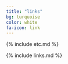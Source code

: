 ```yaml
---
title: "links"
bg: turquoise
color: white
fa-icon: link
---
```


{% include etc.md %}

{% include links.md %}
